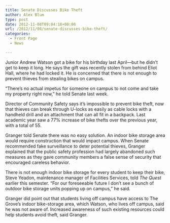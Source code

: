 ```yaml
---
title: Senate Discusses Bike Theft
author: Alex Blum
type: post
date: 2012-11-08T09:04:18+00:00
url: /2012/11/08/senate-discusses-bike-theft/
categories:
  - Front Page
  - News

---
```

Junior Andrew Watson got a bike for his birthday last April—but he didn&#8217;t get to keep it long. He says the gift was recently stolen from behind Eliot Hall, where he had locked it. He is concerned that there is not enough to prevent thieves from stealing bikes on campus.

“There&#8217;s no actual impetus for someone on campus to not come and take my property right now,” he told Senate last week.

Director of Community Safety says it&#8217;s impossible to prevent bike theft, now that thieves can break through U-locks as easily as cable locks with a handheld drill and an attachment that can all fit in a backpack. Last academic year saw a 77% increase of bike thefts over the previous year, with a total of 55.

Granger told Senate there was no easy solution. An indoor bike storage area would require construction that would impact campus. When Senate recommended fake surveillance to deter potential thieves, Granger explained that the public safety profession had largely abandoned such measures as they gave community members a false sense of security that encouraged careless behavior.

There is not enough indoor bike storage for every student to keep their bike, Steve Yeadon, maintenance manager of Facilities Services, told _The Quest_ earlier this semester. “For our foreseeable future I don’t see a bunch of outdoor bike storage units popping up on campus,” he said.

Granger did point out that students living off campus have access to The Grove&#8217;s indoor bike-storage area, which Watson, who lives off campus, said he was not aware of. Increased awareness of such existing resources could help students avoid theft, said Granger.